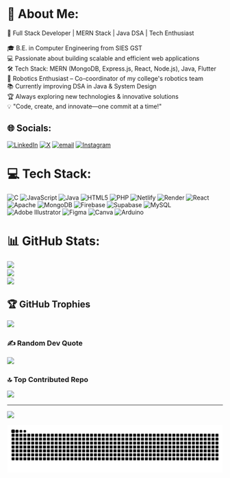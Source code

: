 # 💫 About Me:

🚀 Full Stack Developer | MERN Stack | Java DSA | Tech Enthusiast<br><br>🎓 B.E. in Computer Engineering from SIES GST<br>💻 Passionate about building scalable and efficient web applications<br>🛠️ Tech Stack: MERN (MongoDB, Express.js, React, Node.js), Java, Flutter<br>🤖 Robotics Enthusiast – Co-coordinator of my college's robotics team<br>📚 Currently improving DSA in Java & System Design<br>🏆 Always exploring new technologies & innovative solutions<br>💡 "Code, create, and innovate—one commit at a time!"

## 🌐 Socials:

[![LinkedIn](https://img.shields.io/badge/LinkedIn-%230077B5.svg?logo=linkedin&logoColor=white)](https://linkedin.com/in/omkar-tigade) [![X](https://img.shields.io/badge/X-black.svg?logo=X&logoColor=white)](https://x.com/OTigade) [![email](https://img.shields.io/badge/Email-D14836?logo=gmail&logoColor=white)](mailto:omkartigade@gmail.com) [![Instagram](https://img.shields.io/badge/Instagram-%23E4405F.svg?logo=Instagram&logoColor=white)](https://instagram.com/omkar_1705_) 

# 💻 Tech Stack:

![C](https://img.shields.io/badge/c-%2300599C.svg?style=for-the-badge&logo=c&logoColor=white) ![JavaScript](https://img.shields.io/badge/javascript-%23323330.svg?style=for-the-badge&logo=javascript&logoColor=%23F7DF1E) ![Java](https://img.shields.io/badge/java-%23ED8B00.svg?style=for-the-badge&logo=openjdk&logoColor=white) ![HTML5](https://img.shields.io/badge/html5-%23E34F26.svg?style=for-the-badge&logo=html5&logoColor=white) ![PHP](https://img.shields.io/badge/php-%23777BB4.svg?style=for-the-badge&logo=php&logoColor=white) ![Netlify](https://img.shields.io/badge/netlify-%23000000.svg?style=for-the-badge&logo=netlify&logoColor=#00C7B7) ![Render](https://img.shields.io/badge/Render-%46E3B7.svg?style=for-the-badge&logo=render&logoColor=white) ![React](https://img.shields.io/badge/react-%2320232a.svg?style=for-the-badge&logo=react&logoColor=%2361DAFB) ![Apache](https://img.shields.io/badge/apache-%23D42029.svg?style=for-the-badge&logo=apache&logoColor=white) ![MongoDB](https://img.shields.io/badge/MongoDB-%234ea94b.svg?style=for-the-badge&logo=mongodb&logoColor=white) ![Firebase](https://img.shields.io/badge/firebase-a08021?style=for-the-badge&logo=firebase&logoColor=ffcd34) ![Supabase](https://img.shields.io/badge/Supabase-3ECF8E?style=for-the-badge&logo=supabase&logoColor=white) ![MySQL](https://img.shields.io/badge/mysql-4479A1.svg?style=for-the-badge&logo=mysql&logoColor=white) ![Adobe Illustrator](https://img.shields.io/badge/adobe%20illustrator-%23FF9A00.svg?style=for-the-badge&logo=adobe%20illustrator&logoColor=white) ![Figma](https://img.shields.io/badge/figma-%23F24E1E.svg?style=for-the-badge&logo=figma&logoColor=white) ![Canva](https://img.shields.io/badge/Canva-%2300C4CC.svg?style=for-the-badge&logo=Canva&logoColor=white) ![Arduino](https://img.shields.io/badge/-Arduino-00979D?style=for-the-badge&logo=Arduino&logoColor=white)

# 📊 GitHub Stats:

![](https://github-readme-stats.vercel.app/api?username=omkar1705&theme=dark&hide_border=false&include_all_commits=false&count_private=false)<br/>
![](https://github-readme-streak-stats.herokuapp.com/?user=omkar1705&theme=dark&hide_border=false)<br/>
![](https://github-readme-stats.vercel.app/api/top-langs/?username=omkar1705&theme=dark&hide_border=false&include_all_commits=false&count_private=false&layout=compact)

## 🏆 GitHub Trophies

![](https://github-profile-trophy.vercel.app/?username=omkar1705&theme=radical&no-frame=true&no-bg=true&margin-w=4)

### ✍️ Random Dev Quote

![](https://quotes-github-readme.vercel.app/api?type=horizontal&theme=radical)

### 🔝 Top Contributed Repo

![](https://github-contributor-stats.vercel.app/api?username=omkar1705&limit=5&theme=dark&combine_all_yearly_contributions=true)

---

[![](https://visitcount.itsvg.in/api?id=omkar1705&icon=0&color=0)](https://visitcount.itsvg.in)

<picture>
  <source media="(prefers-color-scheme: dark)" srcset="https://raw.githubusercontent.com/omkar1705/omkar1705/output/github-snake-dark.svg" />
  <source media="(prefers-color-scheme: light)" srcset="https://raw.githubusercontent.com/omkar1705/omkar1705/output/github-snake.svg" />
  <img alt="github-snake" src="https://raw.githubusercontent.com/omkar1705/omkar1705/output/github-snake.svg" />
</picture>
